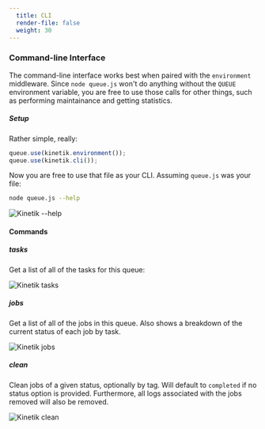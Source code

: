 ```yaml
---
  title: CLI
  render-file: false
  weight: 30
---
```


### Command-line Interface

The command-line interface works best when paired with the `environment` middleware.
Since `node queue.js` won't do anything without the `QUEUE` environment variable, you
are free to use those calls for other things, such as performing maintainance and getting
statistics.

##### Setup

Rather simple, really:

```js
queue.use(kinetik.environment());
queue.use(kinetik.cli());
```

Now you are free to use that file as your CLI. Assuming `queue.js` was your file:

```bash
node queue.js --help
```

![Kinetik --help](/kinetik/public/img/kinetik.help.png)

#### Commands

##### tasks

Get a list of all of the tasks for this queue:

![Kinetik tasks](/kinetik/public/img/kinetik.tasks.png)

##### jobs

Get a list of all of the jobs in this queue. Also shows a breakdown of the current status
of each job by task.

![Kinetik jobs](/kinetik/public/img/kinetik.jobs.png)

##### clean

Clean jobs of a given status, optionally by tag. Will default to `completed` if no
status option is provided. Furthermore, all logs associated with the jobs removed will
also be removed.

![Kinetik clean](/kinetik/public/img/kinetik.clean.png)
